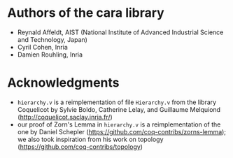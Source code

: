 # Authors of the cara library

- Reynald Affeldt, AIST (National Institute of Advanced Industrial Science and Technology, Japan)
- Cyril Cohen, Inria
- Damien Rouhling, Inria

# Acknowledgments
- `hierarchy.v` is a reimplementation of file `Hierarchy.v` from the
  library Coquelicot by Sylvie Boldo, Catherine Lelay, and Guillaume
  Melquiond (http://coquelicot.saclay.inria.fr/)
- our proof of Zorn's Lemma in `hierarchy.v` is a reimplementation of the one by
  Daniel Schepler (https://github.com/coq-contribs/zorns-lemma); we also took
  inspiration from his work on topology
  (https://github.com/coq-contribs/topology)
